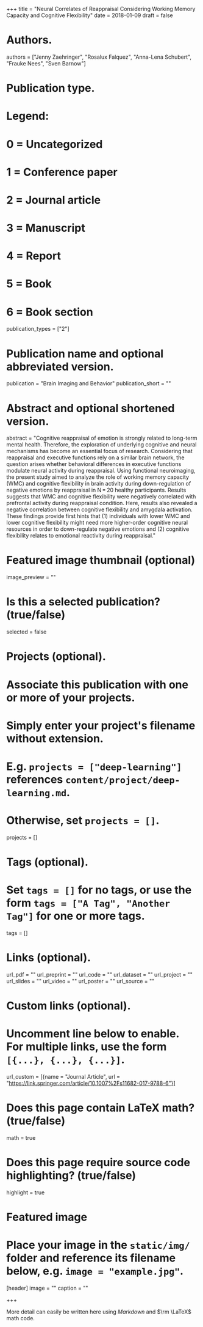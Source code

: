 +++
title = "Neural Correlates of Reappraisal Considering Working Memory Capacity and Cognitive Flexibility"
date = 2018-01-09
draft = false

# Authors.
authors = ["Jenny Zaehringer", "Rosalux Falquez", "Anna-Lena Schubert", "Frauke Nees", "Sven Barnow"]

# Publication type.
# Legend:
# 0 = Uncategorized
# 1 = Conference paper
# 2 = Journal article
# 3 = Manuscript
# 4 = Report
# 5 = Book
# 6 = Book section
publication_types = ["2"]


# Publication name and optional abbreviated version.
publication = "Brain Imaging and Behavior"
publication_short = ""

# Abstract and optional shortened version.
abstract = "Cognitive reappraisal of emotion is strongly related to long-term mental health. Therefore, the exploration of underlying cognitive and neural mechanisms has become an essential focus of research. Considering that reappraisal and executive functions rely on a similar brain network, the question arises whether behavioral differences in executive functions modulate neural activity during reappraisal. Using functional neuroimaging, the present study aimed to analyze the role of working memory capacity (WMC) and cognitive flexibility in brain activity during down-regulation of negative emotions by reappraisal in N = 20 healthy participants. Results suggests that WMC and cognitive flexibility were negatively correlated with prefrontal activity during reappraisal condition. Here, results also revealed a negative correlation between cognitive flexibility and amygdala activation. These findings provide first hints that (1) individuals with lower WMC and lower cognitive flexibility might need more higher-order cognitive neural resources in order to down-regulate negative emotions and (2) cognitive flexibility relates to emotional reactivity during reappraisal."

# Featured image thumbnail (optional)
image_preview = ""

# Is this a selected publication? (true/false)
selected = false

# Projects (optional).
#   Associate this publication with one or more of your projects.
#   Simply enter your project's filename without extension.
#   E.g. `projects = ["deep-learning"]` references `content/project/deep-learning.md`.
#   Otherwise, set `projects = []`.
projects = []

# Tags (optional).
#   Set `tags = []` for no tags, or use the form `tags = ["A Tag", "Another Tag"]` for one or more tags.
tags = []

# Links (optional).
url_pdf = ""
url_preprint = ""
url_code = ""
url_dataset = ""
url_project = ""
url_slides = ""
url_video = ""
url_poster = ""
url_source = ""

# Custom links (optional).
#   Uncomment line below to enable. For multiple links, use the form `[{...}, {...}, {...}]`.
url_custom = [{name = "Journal Article", url = "https://link.springer.com/article/10.1007%2Fs11682-017-9788-6"}]

# Does this page contain LaTeX math? (true/false)
math = true

# Does this page require source code highlighting? (true/false)
highlight = true

# Featured image
# Place your image in the `static/img/` folder and reference its filename below, e.g. `image = "example.jpg"`.
[header]
image = ""
caption = ""

+++

More detail can easily be written here using *Markdown* and $\rm \LaTeX$ math code.
